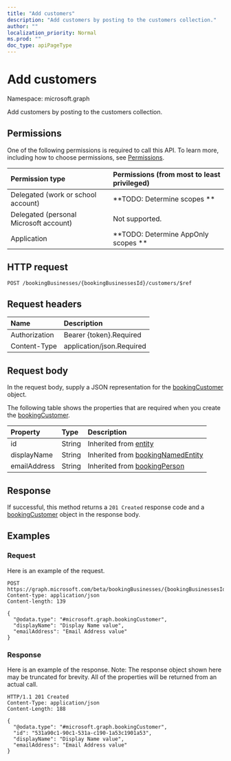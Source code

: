 ```yaml
---
title: "Add customers"
description: "Add customers by posting to the customers collection."
author: ""
localization_priority: Normal
ms.prod: ""
doc_type: apiPageType
---
```


# Add customers

Namespace: microsoft.graph

Add customers by posting to the customers collection.

## Permissions
One of the following permissions is required to call this API. To learn more, including how to choose permissions, see [Permissions](/concepts/permissions-reference.md).

|Permission type|Permissions (from most to least privileged)|
|:---|:---|
|Delegated (work or school account)|**TODO: Determine scopes **|
|Delegated (personal Microsoft account)|Not supported.|
|Application|**TODO: Determine AppOnly scopes **|

## HTTP request
<!-- {
  "blockType": "ignored"
}
-->
``` http
POST /bookingBusinesses/{bookingBusinessesId}/customers/$ref
```

## Request headers
|Name|Description|
|:---|:---|
|Authorization|Bearer {token}.Required|
|Content-Type|application/json.Required|

## Request body
In the request body, supply a JSON representation for the [bookingCustomer](../resources/bookingcustomer.md) object.

The following table shows the properties that are required when you create the [bookingCustomer](../resources/bookingcustomer.md).

|Property|Type|Description|
|:---|:---|:---|
|id|String| Inherited from [entity](../resources/entity.md)|
|displayName|String| Inherited from [bookingNamedEntity](../resources/bookingnamedentity.md)|
|emailAddress|String| Inherited from [bookingPerson](../resources/bookingperson.md)|



## Response
If successful, this method returns a `201 Created` response code and a [bookingCustomer](../resources/bookingcustomer.md) object in the response body.

## Examples

### Request
Here is an example of the request.
<!-- {
  "blockType": "request",
  "name": "create_bookingcustomer_from_"
}
-->
``` http
POST https://graph.microsoft.com/beta/bookingBusinesses/{bookingBusinessesId}/customers
Content-type: application/json
Content-length: 139

{
  "@odata.type": "#microsoft.graph.bookingCustomer",
  "displayName": "Display Name value",
  "emailAddress": "Email Address value"
}
```

### Response
Here is an example of the response. Note: The response object shown here may be truncated for brevity. All of the properties will be returned from an actual call.
<!-- {
  "blockType": "response",
  "truncated": true,
  "@odata.type": "microsoft.graph.bookingcustomer"
}
-->
``` http
HTTP/1.1 201 Created
Content-Type: application/json
Content-Length: 188

{
  "@odata.type": "#microsoft.graph.bookingCustomer",
  "id": "531a90c1-90c1-531a-c190-1a53c1901a53",
  "displayName": "Display Name value",
  "emailAddress": "Email Address value"
}
```

